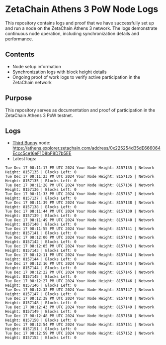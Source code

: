 # ZetaChain Athens 3 PoW Node Logs
This repository contains logs and proof that we have successfully set up and run a node on the ZetaChain Athens 3 network. The logs demonstrate continuous node operation, including synchronization details and performance.

## Contents
- Node setup information
- Synchronization logs with block height details
- Ongoing proof of work logs to verify active participation in the ZetaChain network

## Purpose
This repository serves as documentation and proof of participation in the ZetaChain Athens 3 PoW testnet.

## Logs

- [Third Bunny](https://thirdbunny.xyz/) node: https://athens.explorer.zetachain.com/address/0x225254d35dE666064Eccc5ce16eF1D8bF8D7b5EE
- Latest logs:
```
Tue Dec 17 08:11:17 PM UTC 2024 Your Node Height: 8157135 | Network Height: 8157135 | Blocks Left: 0
Tue Dec 17 08:11:23 PM UTC 2024 Your Node Height: 8157135 | Network Height: 8157135 | Blocks Left: 0
Tue Dec 17 08:11:28 PM UTC 2024 Your Node Height: 8157136 | Network Height: 8157136 | Blocks Left: 0
Tue Dec 17 08:11:33 PM UTC 2024 Your Node Height: 8157137 | Network Height: 8157137 | Blocks Left: 0
Tue Dec 17 08:11:39 PM UTC 2024 Your Node Height: 8157138 | Network Height: 8157138 | Blocks Left: 0
Tue Dec 17 08:11:44 PM UTC 2024 Your Node Height: 8157139 | Network Height: 8157139 | Blocks Left: 0
Tue Dec 17 08:11:49 PM UTC 2024 Your Node Height: 8157140 | Network Height: 8157140 | Blocks Left: 0
Tue Dec 17 08:11:55 PM UTC 2024 Your Node Height: 8157141 | Network Height: 8157141 | Blocks Left: 0
Tue Dec 17 08:12:00 PM UTC 2024 Your Node Height: 8157142 | Network Height: 8157142 | Blocks Left: 0
Tue Dec 17 08:12:05 PM UTC 2024 Your Node Height: 8157143 | Network Height: 8157143 | Blocks Left: 0
Tue Dec 17 08:12:11 PM UTC 2024 Your Node Height: 8157144 | Network Height: 8157144 | Blocks Left: 0
Tue Dec 17 08:12:16 PM UTC 2024 Your Node Height: 8157144 | Network Height: 8157144 | Blocks Left: 0
Tue Dec 17 08:12:22 PM UTC 2024 Your Node Height: 8157145 | Network Height: 8157145 | Blocks Left: 0
Tue Dec 17 08:12:27 PM UTC 2024 Your Node Height: 8157146 | Network Height: 8157146 | Blocks Left: 0
Tue Dec 17 08:12:32 PM UTC 2024 Your Node Height: 8157147 | Network Height: 8157147 | Blocks Left: 0
Tue Dec 17 08:12:38 PM UTC 2024 Your Node Height: 8157148 | Network Height: 8157148 | Blocks Left: 0
Tue Dec 17 08:12:43 PM UTC 2024 Your Node Height: 8157149 | Network Height: 8157149 | Blocks Left: 0
Tue Dec 17 08:12:48 PM UTC 2024 Your Node Height: 8157150 | Network Height: 8157150 | Blocks Left: 0
Tue Dec 17 08:12:54 PM UTC 2024 Your Node Height: 8157151 | Network Height: 8157151 | Blocks Left: 0
Tue Dec 17 08:12:59 PM UTC 2024 Your Node Height: 8157152 | Network Height: 8157152 | Blocks Left: 0
```
